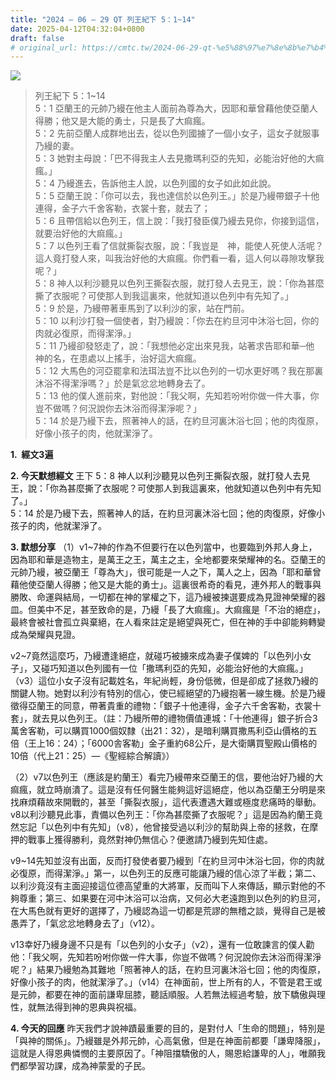 ```yaml
---
title: "2024 – 06 – 29 QT 列王紀下 5：1~14"
date: 2025-04-12T04:32:04+0800
draft: false
# original_url: https://cmtc.tw/2024-06-29-qt-%e5%88%97%e7%8e%8b%e7%b4%80%e4%b8%8b-5%ef%bc%9a114
---
```


![](/images/qt.jpg)
> 列王紀下 5：1\~14  
> 5：1 亞蘭王的元帥乃縵在他主人面前為尊為大，因耶和華曾藉他使亞蘭人得勝；他又是大能的勇士，只是長了大痲瘋。  
> 5：2 先前亞蘭人成群地出去，從以色列國擄了一個小女子，這女子就服事乃縵的妻。  
> 5：3 她對主母說：「巴不得我主人去見撒瑪利亞的先知，必能治好他的大痲瘋。」  
> 5：4 乃縵進去，告訴他主人說，以色列國的女子如此如此說。  
> 5：5 亞蘭王說：「你可以去，我也達信於以色列王。」於是乃縵帶銀子十他連得，金子六千舍客勒，衣裳十套，就去了；  
> 5：6 且帶信給以色列王，信上說：「我打發臣僕乃縵去見你，你接到這信，就要治好他的大痲瘋。」  
> 5：7 以色列王看了信就撕裂衣服，說：「我豈是　神，能使人死使人活呢？這人竟打發人來，叫我治好他的大痲瘋。你們看一看，這人何以尋隙攻擊我呢？」  
> 5：8 神人以利沙聽見以色列王撕裂衣服，就打發人去見王，說：「你為甚麼撕了衣服呢？可使那人到我這裏來，他就知道以色列中有先知了。」  
> 5：9 於是，乃縵帶著車馬到了以利沙的家，站在門前。  
> 5：10 以利沙打發一個使者，對乃縵說：「你去在約旦河中沐浴七回，你的肉就必復原，而得潔淨。」  
> 5：11 乃縵卻發怒走了，說：「我想他必定出來見我，站著求告耶和華─他　神的名，在患處以上搖手，治好這大痲瘋。  
> 5：12 大馬色的河亞罷拿和法珥法豈不比以色列的一切水更好嗎？我在那裏沐浴不得潔淨嗎？」於是氣忿忿地轉身去了。  
> 5：13 他的僕人進前來，對他說：「我父啊，先知若吩咐你做一件大事，你豈不做嗎？何況說你去沐浴而得潔淨呢？」  
> 5：14 於是乃縵下去，照著神人的話，在約旦河裏沐浴七回；他的肉復原，好像小孩子的肉，他就潔淨了。

**1.  經文3遍**

**2. 今天默想經文**
王下 5：8 神人以利沙聽見以色列王撕裂衣服，就打發人去見王，說：「你為甚麼撕了衣服呢？可使那人到我這裏來，他就知道以色列中有先知了。」  
5：14 於是乃縵下去，照著神人的話，在約旦河裏沐浴七回；他的肉復原，好像小孩子的肉，他就潔淨了。

**3. 默想分享**
（1）v1\~7神的作為不但要行在以色列當中，也要臨到外邦人身上，因為耶和華是造物主，是萬王之王，萬主之主，全地都要來榮耀神的名。亞蘭王的元帥乃縵，被亞蘭王「尊為大」，很可能是一人之下，萬人之上，因為「耶和華曾藉他使亞蘭人得勝；他又是大能的勇士」。這裏很希奇的看見，連外邦人的戰事與勝敗、命運與結局，一切都在神的掌權之下，這乃縵被揀選要成為見證神榮耀的器皿。但美中不足，甚至致命的是，乃縵「長了大痲瘋」。大痲瘋是「不治的絕症」，最終會被社會孤立與棄絕，在人看來註定是絕望與死亡，但在神的手中卻能夠轉變成為榮耀與見證。

v2\~7竟然這麼巧，乃縵遭逢絕症，就碰巧被擄來成為妻子僕婢的「以色列小女子」，又碰巧知道以色列國有一位「撒瑪利亞的先知，必能治好他的大痲瘋。」（v3）這位小女子沒有記載姓名，年紀尚輕，身份低微，但是卻成了拯救乃縵的關鍵人物。她對以利沙有特別的信心，使已經絕望的乃縵抱著一線生機。於是乃縵徵得亞蘭王的同意，帶著貴重的禮物：「銀子十他連得，金子六千舍客勒，衣裳十套」，就去見以色列王。（註：乃縵所帶的禮物價值連城：「十他連得」銀子折合3萬舍客勒，可以購買1000個奴隸（出21：32），是暗利購買撒馬利亞山價格的五倍（王上16：24）；「6000舎客勒」金子重約68公斤，是大衛購買聖殿山價格的10倍（代上21：25）—《聖經綜合解讀》）

（2）v7以色列王（應該是約蘭王）看完乃縵帶來亞蘭王的信，要他治好乃縵的大痲瘋，就立時崩潰了。這是沒有任何醫生能夠這好這絕症，他以為亞蘭王分明是來找麻煩藉故來開戰的，甚至「撕裂衣服」，這代表遭遇大難或極度悲痛時的舉動。v8以利沙聽見此事，責備以色列王：「你為甚麼撕了衣服呢？」這是因為約蘭王竟然忘記「以色列中有先知」（v8），他曾接受過以利沙的幫助與上帝的拯救，在摩押的戰事上獲得勝利，竟然對神仍無信心？便邀請乃縵到先知住處。

v9\~14先知並沒有出面，反而打發使者要乃縵到「在約旦河中沐浴七回，你的肉就必復原，而得潔淨。」第一，以色列王的反應可能讓乃縵的信心涼了半截；第二、以利沙竟沒有主面迎接這位德高望重的大將軍，反而叫下人來傳話，顯示對他的不夠尊重；第三、如果要在河中沐浴可以治病，又何必大老遠跑到以色列的約旦河，在大馬色就有更好的選擇了，乃縵認為這一切都是荒謬的無稽之談，覺得自己是被愚弄了，「氣忿忿地轉身去了」（v12）。

v13幸好乃縵身邊不只是有「以色列的小女子」（v2），還有一位敢諫言的僕人勸他：「我父啊，先知若吩咐你做一件大事，你豈不做嗎？何況說你去沐浴而得潔淨呢？」結果乃縵勉為其難地「照著神人的話，在約旦河裏沐浴七回；他的肉復原，好像小孩子的肉，他就潔淨了。」（v14）在神面前，世上所有的人，不管是君王或是元帥，都要在神的面前謙卑屈膝，聽話順服。人若無法經過考驗，放下驕傲與理性，就無法得到神的恩典與祝福。

**4. 今天的回應**
昨天我們才說神蹟最重要的目的，是對付人「生命的問題」，特別是「與神的關係」。乃縵雖是外邦元帥，心高氣傲，但是在神面前都要「謙卑降服」，這就是人得恩典憐憫的主要原因了。「神阻擋驕傲的人，賜恩給謙卑的人」，唯願我們都學習功課，成為神蒙愛的子民。
